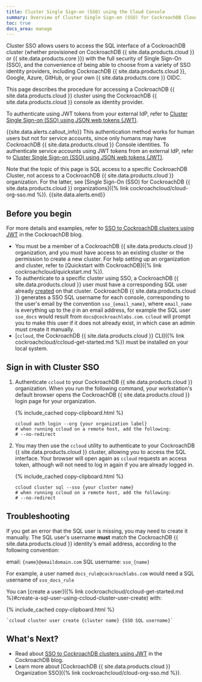 ```yaml
---
title: Cluster Single Sign-on (SSO) using the Cloud Console
summary: Overview of Cluster Single Sign-on (SSO) for CockroachDB Cloud, review of authenticating users, configuring required cluster settings.
toc: true
docs_area: manage
---
```


Cluster SSO allows users to access the SQL interface of a CockroachDB cluster (whether provisioned on CockroachDB {{ site.data.products.cloud }} or {{ site.data.products.core }}) with the full security of Single Sign-On (SSO), and the convenience of being able to choose from a variety of SSO identity providers, including CockroachDB {{ site.data.products.cloud }}, Google, Azure, GitHub, or your own {{ site.data.products.core }} OIDC.

This page describes the procedure for accessing a CockroachDB {{ site.data.products.cloud }} cluster using the CockroachDB {{ site.data.products.cloud }} console as identity provider.

To authenticate using JWT tokens from your external IdP, refer to [Cluster Single Sign-on (SSO) using JSON web tokens (JWT)](https://www.cockroachlabs.com/docs/{{site.current_cloud_version}}/sso-sql).

{{site.data.alerts.callout_info}}
This authentication method works for human users but not for service accounts, since only humans may have CockroachDB {{ site.data.products.cloud }} Console identities. To authenticate service accounts using JWT tokens from an external IdP, refer to [Cluster Single Sign-on (SSO) using JSON web tokens (JWT)](https://www.cockroachlabs.com/docs/{{site.current_cloud_version}}/sso-sql).

Note that the topic of this page is SQL access to a specific CockroachDB Cluster, not access to a CockroachDB {{ site.data.products.cloud }} organization. For the latter, see [Single Sign-On (SSO) for CockroachDB {{ site.data.products.cloud }} organizations]({% link cockroachcloud/cloud-org-sso.md %}).
{{site.data.alerts.end}}

## Before you begin

For more details and examples, refer to [SSO to CockroachDB clusters using JWT](https://www.cockroachlabs.com/blog/sso-to-clusters-with-jwt/) in the CockroachDB blog.

- You must be a member of a CockroachDB {{ site.data.products.cloud }} organization, and you must have access to an existing cluster or the permission to create a new cluster. For help setting up an organization and cluster, refer to [Quickstart with CockroachDB]({% link cockroachcloud/quickstart.md %}).
- To authenticate to a specific cluster using SSO, a CockroachDB {{ site.data.products.cloud }} user must have a corresponding SQL user already [created](https://www.cockroachlabs.com/docs/{{site.current_cloud_version}}/create-user#create-a-user) on that cluster. CockroachDB {{ site.data.products.cloud }} generates a SSO SQL username for each console, corresponding to the user's email by the convention `sso_{email_name}`, where `email_name` is everything up to the `@` in an email address, for example the SQL user `sso_docs` would result from `docs@cockroachlabs.com`. `ccloud` will prompt you to make this user if it does not already exist, in which case an admin must create it manually.
- [`ccloud`, the CockroachDB {{ site.data.products.cloud }} CLI]({% link cockroachcloud/ccloud-get-started.md %}) must be installed on your local system.

## Sign in with Cluster SSO


1. Authenticate `ccloud` to your CockroachDB {{ site.data.products.cloud }} organization. When you run the following command, your workstation's default browser opens the CockroachDB {{ site.data.products.cloud }} login page for your organization.

	{% include_cached copy-clipboard.html %}
	~~~shell
	ccloud auth login --org {your organization label}
	# when running ccloud on a remote host, add the following:
	# --no-redirect
	~~~

1. You may then use the `ccloud` utility to authenticate to your CockroachDB {{ site.data.products.cloud }} cluster, allowing you to access the SQL interface. Your browser will open again as `ccloud` requests an access token, although will not need to log in again if you are already logged in.

	{% include_cached copy-clipboard.html %}
	~~~shell
	ccloud cluster sql --sso {your cluster name}
	# when running ccloud on a remote host, add the following:
	# --no-redirect
	~~~

## Troubleshooting

If you get an error that the SQL user is missing, you may need to create it manually. The SQL user's username **must** match the CockroachDB {{ site.data.products.cloud }} identity's email address, according to the following convention:

email: `{name}@emaildomain.com`
SQL username: `sso_{name}`

For example, a user named `docs_rule@cockroachlabs.com` would need a SQL username of `sso_docs_rule`

You can [create a user]({% link cockroachcloud/ccloud-get-started.md %}#create-a-sql-user-using-ccloud-cluster-user-create) with:

{% include_cached copy-clipboard.html %}
 ~~~shell
 `ccloud cluster user create {cluster name} {SSO SQL username}`
 ~~~

## What's Next?

- Read about [SSO to CockroachDB clusters using JWT](https://www.cockroachlabs.com/blog/sso-to-clusters-with-jwt/) in the CockroachDB blog.
- Learn more about [CockroachDB {{ site.data.products.cloud }} Organization SSO]({% link cockroachcloud/cloud-org-sso.md %}).
